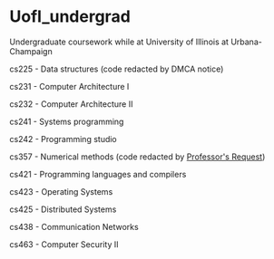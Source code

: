 UofI_undergrad
==============

Undergraduate coursework while at University of Illinois at Urbana-Champaign


cs225 - Data structures (code redacted by DMCA notice)

cs231 - Computer Architecture I

cs232 - Computer Architecture II

cs241 - Systems programming

cs242 - Programming studio

cs357 - Numerical methods (code redacted by [Professor's Request](https://github.com/DeathByTape/UofI_undergrad/issues/1))

cs421 - Programming languages and compilers

cs423 - Operating Systems

cs425 - Distributed Systems

cs438 - Communication Networks

cs463 - Computer Security II

